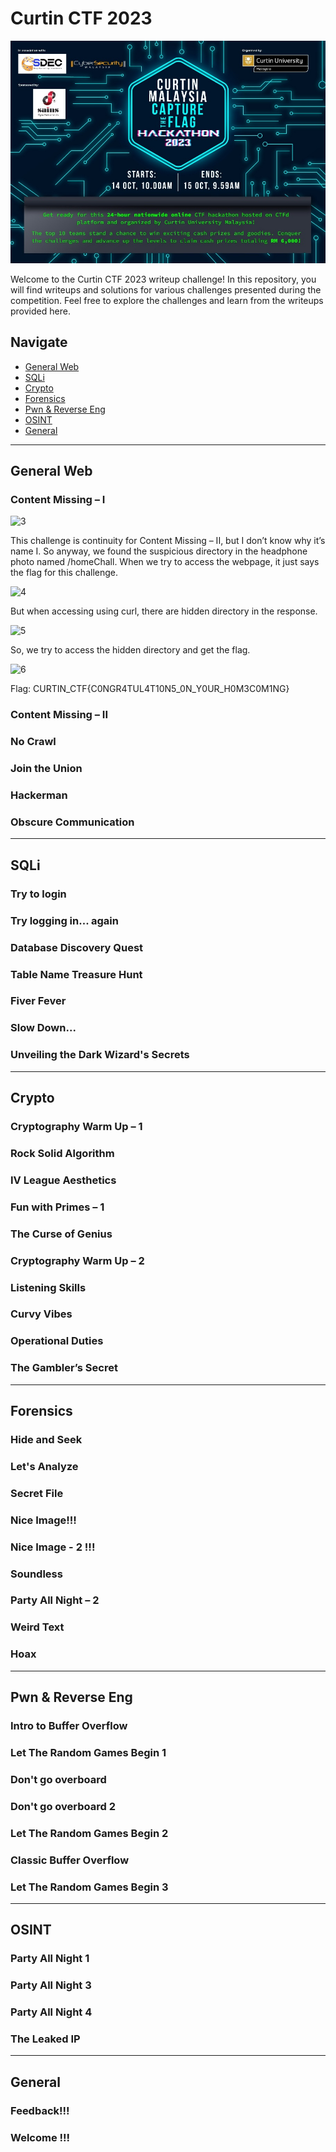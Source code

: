 # Curtin CTF 2023
![2](https://github.com/plnsgr/os1ris/blob/main/CURTIN%20CTF/images/image002.jpg?raw=true)


Welcome to the Curtin CTF 2023 writeup challenge! In this repository, you will find writeups and solutions for various challenges presented during the competition. Feel free to explore the challenges and learn from the writeups provided here.

## Navigate

- [General Web](#general-web)
- [SQLi](#sqli)
- [Crypto](#crypto)
- [Forensics](#forensics)
- [Pwn & Reverse Eng](#pwn--reverse-eng)
- [OSINT](#osint)
- [General](#general)

---

## General Web

### Content Missing – I

![3](https://raw.githubusercontent.com/plnsgr/os1ris/blob/main/CURTIN%20CTF/images/image003.png)

This challenge is continuity for Content Missing – II, but I don’t know why it’s name I. So anyway, we found the suspicious directory in the headphone photo named /homeChall. When we try to access the webpage, it just says the flag for this challenge.

![4](https://raw.githubusercontent.com/plnsgr/os1ris/blob/main/CURTIN%20CTF/images/image004.png)

But when accessing using curl, there are hidden directory in the response.

![5](https://raw.githubusercontent.com/plnsgr/os1ris/blob/main/CURTIN%20CTF/images/image005.png)

So, we try to access the hidden directory and get the flag.

![6](https://raw.githubusercontent.com/plnsgr/os1ris/blob/main/CURTIN%20CTF/images/image006.png)

Flag: CURTIN_CTF{C0NGR4TUL4T10N5_0N_Y0UR_H0M3C0M1NG}

### Content Missing – II

### No Crawl

### Join the Union

### Hackerman

### Obscure Communication

---

## SQLi

### Try to login

### Try logging in... again

### Database Discovery Quest

### Table Name Treasure Hunt

### Fiver Fever

### Slow Down...

### Unveiling the Dark Wizard's Secrets

---

## Crypto

### Cryptography Warm Up – 1

### Rock Solid Algorithm

### IV League Aesthetics

### Fun with Primes – 1

### The Curse of Genius

### Cryptography Warm Up – 2

### Listening Skills

### Curvy Vibes

### Operational Duties

### The Gambler’s Secret

---

## Forensics

### Hide and Seek

### Let's Analyze

### Secret File

### Nice Image!!!

### Nice Image - 2 !!!

### Soundless

### Party All Night – 2

### Weird Text

### Hoax

---

## Pwn & Reverse Eng

### Intro to Buffer Overflow

### Let The Random Games Begin 1

### Don't go overboard

### Don't go overboard 2

### Let The Random Games Begin 2

### Classic Buffer Overflow

### Let The Random Games Begin 3

---

## OSINT

### Party All Night 1

### Party All Night 3

### Party All Night 4

### The Leaked IP

---

## General

### Feedback!!!

### Welcome !!!
